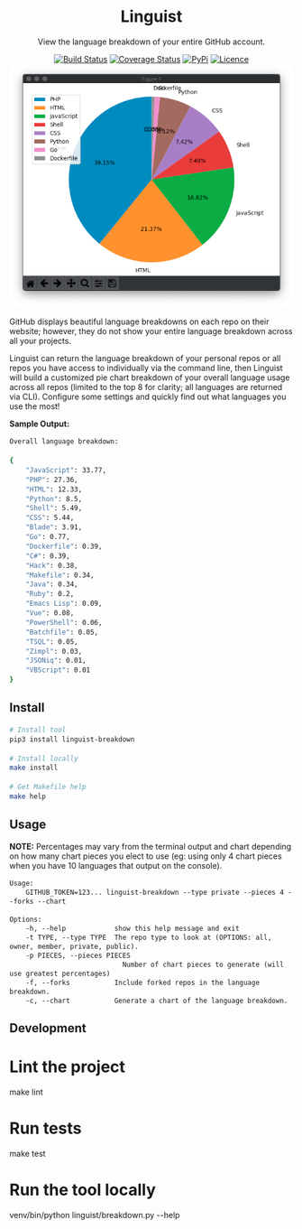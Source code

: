 <div align="center">

# Linguist

View the language breakdown of your entire GitHub account.

[![Build Status](https://travis-ci.com/Justintime50/linguist.svg?branch=master)](https://travis-ci.com/Justintime50/linguist)
[![Coverage Status](https://coveralls.io/repos/github/Justintime50/linguist/badge.svg?branch=master)](https://coveralls.io/github/Justintime50/linguist?branch=master)
[![PyPi](https://img.shields.io/pypi/v/linguist-breakdown)](https://pypi.org/project/linguist-breakdown)
[![Licence](https://img.shields.io/github/license/justintime50/linguist)](https://opensource.org/licenses/mit-license.php)
<img src="assets/showcase.png">

</div>

GitHub displays beautiful language breakdowns on each repo on their website; however, they do not show your entire language breakdown across all your projects.

Linguist can return the language breakdown of your personal repos or all repos you have access to individually via the command line, then Linguist will build a customized pie chart breakdown of your overall language usage across all repos (limited to the top 8 for clarity; all languages are returned via CLI). Configure some settings and quickly find out what languages you use the most!

**Sample Output:**

```bash
Overall language breakdown:

{
    "JavaScript": 33.77,
    "PHP": 27.36,
    "HTML": 12.33,
    "Python": 8.5,
    "Shell": 5.49,
    "CSS": 5.44,
    "Blade": 3.91,
    "Go": 0.77,
    "Dockerfile": 0.39,
    "C#": 0.39,
    "Hack": 0.38,
    "Makefile": 0.34,
    "Java": 0.34,
    "Ruby": 0.2,
    "Emacs Lisp": 0.09,
    "Vue": 0.08,
    "PowerShell": 0.06,
    "Batchfile": 0.05,
    "TSQL": 0.05,
    "Zimpl": 0.03,
    "JSONiq": 0.01,
    "VBScript": 0.01
}
```

## Install

```bash
# Install tool
pip3 install linguist-breakdown

# Install locally
make install

# Get Makefile help
make help
```

## Usage

**NOTE:** Percentages may vary from the terminal output and chart depending on how many chart pieces you elect to use (eg: using only 4 chart pieces when you have 10 languages that output on the console).

```
Usage:
    GITHUB_TOKEN=123... linguist-breakdown --type private --pieces 4 --forks --chart

Options:
    -h, --help            show this help message and exit
    -t TYPE, --type TYPE  The repo type to look at (OPTIONS: all, owner, member, private, public).
    -p PIECES, --pieces PIECES
                            Number of chart pieces to generate (will use greatest percentages)
    -f, --forks           Include forked repos in the language breakdown.
    -c, --chart           Generate a chart of the language breakdown.
```

## Development

# Lint the project
make lint

# Run tests
make test

# Run the tool locally
venv/bin/python linguist/breakdown.py --help

